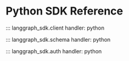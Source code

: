 # Python SDK Reference

::: langgraph_sdk.client
    handler: python


::: langgraph_sdk.schema
    handler: python


::: langgraph_sdk.auth
    handler: python